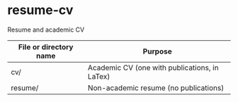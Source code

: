 # resume-cv
Resume and academic CV

File or directory name | Purpose
---------------------- | -------
cv/ | Academic CV (one with publications, in LaTex)
resume/ | Non-academic resume (no publications)
